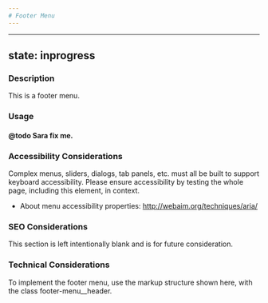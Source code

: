 ```yaml
---
# Footer Menu
---
```


---
state: inprogress
---

### Description
This is a footer menu.

### Usage
#### @todo Sara fix me.

### Accessibility Considerations
Complex menus, sliders, dialogs, tab panels, etc. must all be built to support keyboard accessibility. Please ensure accessibility by testing the whole page, including this element, in context.

* About menu accessibility properties: http://webaim.org/techniques/aria/

### SEO Considerations
This section is left intentionally blank and is for future consideration.

### Technical Considerations
To implement the footer menu, use the markup structure shown here, with the class footer-menu__header.

